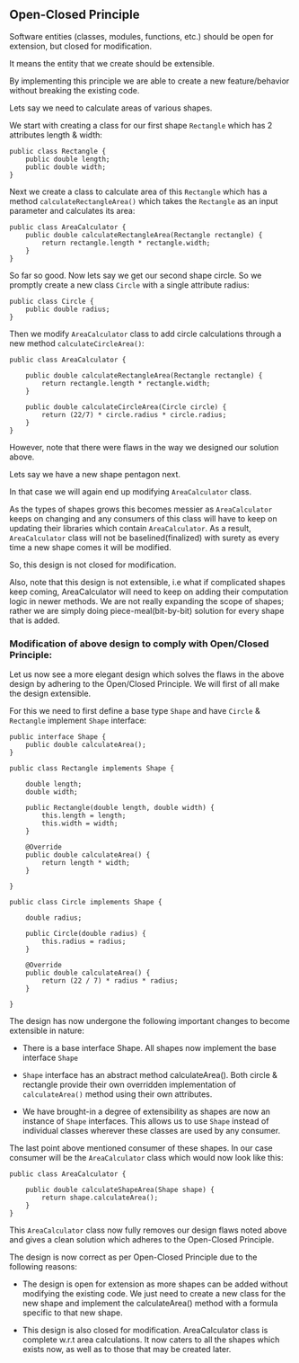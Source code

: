 ## Open-Closed Principle

Software entities (classes, modules, functions, etc.) should be open for extension, but closed for modification.

It means the entity that we create should be extensible.

By implementing this principle we are able to create a new feature/behavior without breaking the existing code.


Lets say we need to calculate areas of various shapes.

We start with creating a class for our first shape `Rectangle` which has 2 attributes length & width:

```
public class Rectangle {
	public double length;
	public double width;
}
```

Next we create a class to calculate area of this `Rectangle` which has a method `calculateRectangleArea()` which takes the `Rectangle` as an input parameter and calculates its area:

```
public class AreaCalculator {
	public double calculateRectangleArea(Rectangle rectangle) {
		return rectangle.length * rectangle.width;
	}
}
```

So far so good.
Now lets say we get our second shape circle. So we promptly create a new class `Circle` with a single attribute radius:

```
public class Circle {
	public double radius;
}
```

Then we modify `AreaCalculator` class to add circle calculations through a new method `calculateCircleArea()`:

```
public class AreaCalculator {

	public double calculateRectangleArea(Rectangle rectangle) {
		return rectangle.length * rectangle.width;
	}

	public double calculateCircleArea(Circle circle) {
		return (22/7) * circle.radius * circle.radius;
	}
}
```

However, note that there were flaws in the way we designed our solution above.

Lets say we have a new shape pentagon next.

In that case we will again end up modifying `AreaCalculator` class.

As the types of shapes grows this becomes messier as `AreaCalculator` keeps on changing and any consumers of this class will have to keep on updating their libraries which contain `AreaCalculator`.
As a result, `AreaCalculator` class will not be baselined(finalized) with surety as every time a new shape comes it will be modified.

So, this design is not closed for modification.

Also, note that this design is not extensible, i.e what if complicated shapes keep coming, AreaCalculator will need to keep on adding their computation logic in newer methods. We are not really expanding the scope of shapes; rather we are simply doing piece-meal(bit-by-bit) solution for every shape that is added.


### Modification of above design to comply with Open/Closed Principle:

Let us now see a more elegant design which solves the flaws in the above design by adhering to the Open/Closed Principle.
We will first of all make the design extensible.

For this we need to first define a base type `Shape` and have `Circle` & `Rectangle` implement `Shape` interface:


```
public interface Shape {
	public double calculateArea();
}
```

```
public class Rectangle implements Shape {

    double length;
    double width;

    public Rectangle(double length, double width) {
        this.length = length;
        this.width = width;
    }

    @Override
    public double calculateArea() {
        return length * width;
    }

}
```

```
public class Circle implements Shape {

    double radius;

    public Circle(double radius) {
        this.radius = radius;
    }

    @Override
    public double calculateArea() {
        return (22 / 7) * radius * radius;
    }

}
```

The design has now undergone the following important changes to become extensible in nature:

- There is a base interface Shape. All shapes now implement the base interface `Shape`


- `Shape` interface has an abstract method calculateArea(). Both circle & rectangle provide their own overridden implementation of `calculateArea()` method using their own attributes.


- We have brought-in a degree of extensibility as shapes are now an instance of `Shape` interfaces. This allows us to use `Shape` instead of individual classes wherever these classes are used by any consumer.

The last point above mentioned consumer of these shapes. In our case consumer will be the `AreaCalculator` class which would now look like this:

```
public class AreaCalculator {

	public double calculateShapeArea(Shape shape) {
		return shape.calculateArea();
	}
}
```

This `AreaCalculator` class now fully removes our design flaws noted above and gives a clean solution which adheres to the Open-Closed Principle.

The design is now correct as per Open-Closed Principle due to the following reasons:

- The design is open for extension as more shapes can be added without modifying the existing code. We just need to create a new class for the new shape and implement the calculateArea() method with a formula specific to that new shape.


- This design is also closed for modification. AreaCalculator class is complete w.r.t area calculations. It now caters to all the shapes which exists now, as well as to those that may be created later.
